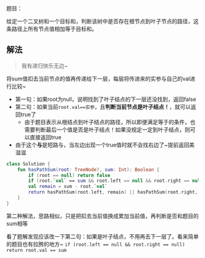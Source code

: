题目：

给定一个二叉树和一个目标和，判断该树中是否存在根节点到叶子节点的路径，这条路径上所有节点值相加等于目标和。

## 解法
>我有递归快乐无边~

将sum值扣去当前节点的值再传递给下一层，每层将传进来的实参与自己的val进行比较~
* 第一句：如果root为null，说明找到了叶子结点的下一层还没找到，返回false
* 第二句：如果当前`root.val==实参`，且**判断当前节点是叶子结点！**，就可以返回true了
    - 由于题目表示从根结点到叶子结点的路径，所以即便满足等于的条件，也需要判断最后一个值是否是叶子结点！如果没规定一定到叶子结点，则可以直接返回true
* 由于这个**与**是短路与，当左边出现一个true值时就不会找右边了~提前返回美滋滋
```kotlin
class Solution {
    fun hasPathSum(root: TreeNode?, sum: Int): Boolean {
        if (root == null) return false
        if (root.`val` == sum && root.left == null && root.right == null) return true
        val remain = sum - root.`val`
        return hasPathSum(root.left, remain) || hasPathSum(root.right, remain)
    }
}
```
第二种解法，思路相似，只是把扣去当前值换成累加当前值，再判断是否和题目的sum相等

看了题解发现应该改一下第二句：如果是叶子结点，不用再去下一层了。看来简单的题目也有拉胯的地方~
`if (root.left == null && root.right == null) return root.val == sum `